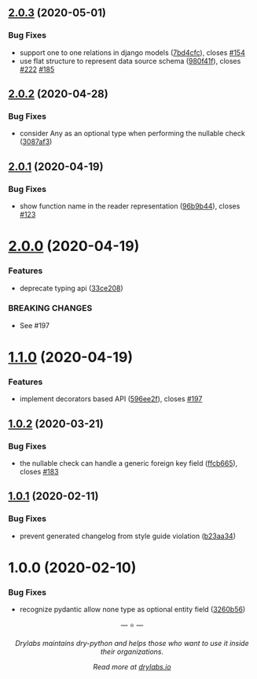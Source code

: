 ## [2.0.3](https://github.com/dry-python/mappers/compare/2.0.2...2.0.3) (2020-05-01)

### Bug Fixes

- support one to one relations in django models ([7bd4cfc](https://github.com/dry-python/mappers/commit/7bd4cfc2a886942b2e500704baae534f6dc5a673)), closes [#154](https://github.com/dry-python/mappers/issues/154)
- use flat structure to represent data source schema ([980f41f](https://github.com/dry-python/mappers/commit/980f41f8386d888d2725b799929d4548afad111c)), closes [#222](https://github.com/dry-python/mappers/issues/222) [#185](https://github.com/dry-python/mappers/issues/185)

## [2.0.2](https://github.com/dry-python/mappers/compare/2.0.1...2.0.2) (2020-04-28)

### Bug Fixes

- consider Any as an optional type when performing the nullable check ([3087af3](https://github.com/dry-python/mappers/commit/3087af39c43b6690b355b524a482415641e7c88f))

## [2.0.1](https://github.com/dry-python/mappers/compare/2.0.0...2.0.1) (2020-04-19)

### Bug Fixes

- show function name in the reader representation ([96b9b44](https://github.com/dry-python/mappers/commit/96b9b44c87e728c84e8cd14f04892e6767e7ed34)), closes [#123](https://github.com/dry-python/mappers/issues/123)

# [2.0.0](https://github.com/dry-python/mappers/compare/1.1.0...2.0.0) (2020-04-19)

### Features

- deprecate typing api ([33ce208](https://github.com/dry-python/mappers/commit/33ce20835b6d09481a5405d9e6277c3e81d8cc32))

### BREAKING CHANGES

- See #197

# [1.1.0](https://github.com/dry-python/mappers/compare/1.0.2...1.1.0) (2020-04-19)

### Features

- implement decorators based API ([596ee2f](https://github.com/dry-python/mappers/commit/596ee2f61ffff8fec341bb164bddd7843baefc33)), closes [#197](https://github.com/dry-python/mappers/issues/197)

## [1.0.2](https://github.com/dry-python/mappers/compare/1.0.1...1.0.2) (2020-03-21)

### Bug Fixes

- the nullable check can handle a generic foreign key field ([ffcb665](https://github.com/dry-python/mappers/commit/ffcb66510de2e617be674c2c0cd7c04b6ec568eb)), closes [#183](https://github.com/dry-python/mappers/issues/183)

## [1.0.1](https://github.com/dry-python/mappers/compare/1.0.0...1.0.1) (2020-02-11)

### Bug Fixes

- prevent generated changelog from style guide violation ([b23aa34](https://github.com/dry-python/mappers/commit/b23aa34ad22c9b9cbb0a874bd4fd9a939049f34f))

# 1.0.0 (2020-02-10)

### Bug Fixes

- recognize pydantic allow none type as optional entity field ([3260b56](https://github.com/dry-python/mappers/commit/3260b5603e1f009de3cde6c0e3025f72624d078e))

<p align="center">&mdash; ⭐️ &mdash;</p>
<p align="center"><i>Drylabs maintains dry-python and helps those who want to use it inside their organizations.</i></p>
<p align="center"><i>Read more at <a href="https://drylabs.io">drylabs.io</a></i></p>
